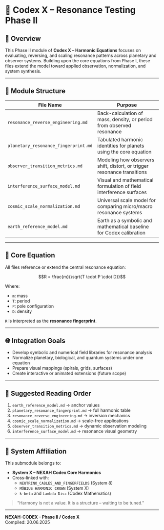 # 🧭 Codex X – Resonance Testing Phase II

## 🎯 Overview

This Phase II module of **Codex X – Harmonic Equations** focuses on evaluating, reversing, and scaling resonance patterns across planetary and observer systems. Building upon the core equations from Phase I, these files extend the model toward applied observation, normalization, and system synthesis.

---

## 📂 Module Structure

| File Name                              | Purpose                                                                 |
|----------------------------------------|-------------------------------------------------------------------------|
| `resonance_reverse_engineering.md`     | Back-calculation of mass, density, or period from observed resonance    |
| `planetary_resonance_fingerprint.md`   | Tabulated harmonic identities for planets using the core equation       |
| `observer_transition_metrics.md`       | Modeling how observers shift, distort, or trigger resonance transitions |
| `interference_surface_model.md`        | Visual and mathematical formulation of field interference surfaces      |
| `cosmic_scale_normalization.md`        | Universal scale model for comparing micro/macro resonance systems       |
| `earth_reference_model.md`             | Earth as a symbolic and mathematical baseline for Codex calibration     |

---

## 🧮 Core Equation

All files reference or extend the central resonance equation:

```math
R = \frac{m}{\sqrt{T \cdot P \cdot D}}
```

Where:
- `m`: mass  
- `T`: period  
- `P`: pole configuration  
- `D`: density  

`R` is interpreted as the **resonance fingerprint**.

---

## 🌐 Integration Goals

- Develop symbolic and numerical field libraries for resonance analysis
- Normalize planetary, biological, and quantum systems under one equation
- Prepare visual mappings (spirals, grids, surfaces)
- Create interactive or animated extensions (future scope)

---

## 🔗 Suggested Reading Order

1. `earth_reference_model.md`  → anchor values  
2. `planetary_resonance_fingerprint.md`  → full harmonic table  
3. `resonance_reverse_engineering.md`  → inversion mechanics  
4. `cosmic_scale_normalization.md`  → scale-free applications  
5. `observer_transition_metrics.md`  → dynamic observation modeling  
6. `interference_surface_model.md`  → resonance visual geometry

---

## 📌 System Affiliation

This submodule belongs to:
- **System X – NEXAH Codex Core Harmonics**
- Cross-linked with:
  - `NEUTRINO_CABLES_AND_FINGERFIELDS` (System 8)
  - `MÖBIUS HARMONIC CROWN` (System X)
  - `k-beta` and `Lambda Disc` (Codex Mathematics)

> "Harmony is not a value. It is a structure – waiting to be tuned."

---

**NEXAH-CODEX – Phase II / Codex X**  
Compiled: 20.06.2025
